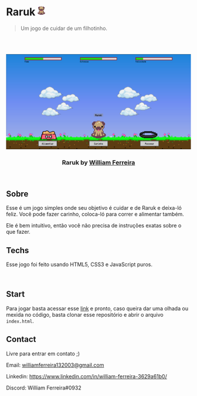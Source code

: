 # Raruk <img src="./assets/sitting.png" width="20">
> Um jogo de cuidar de um filhotinho.

<br/>

<br />
<p align="center">
    <img src="./assets/preview.png" alt="Logo" width="1000">

  <h3 align="center">Raruk by <a href="https://www.linkedin.com/in/william-ferreira-3629a61b0/">William Ferreira</a></h3>
 <br />
</p>

## Sobre 

Esse é um jogo simples onde seu objetivo é cuidar e de Raruk e deixa-ló feliz. Você pode fazer carinho, coloca-ló para correr e alimentar também.

Ele é bem intuitivo, então você não precisa de instruções exatas sobre o que fazer.

## Techs 

Esse jogo foi feito usando HTML5, CSS3 e JavaScript puros.

<br/>

## Start

Para jogar basta acessar esse [link](https://raruk.vercel.app/) e pronto, caso queira dar uma olhada ou mexida no código, basta clonar esse repositório e abrir o arquivo `index.html`.

## Contact

Livre para entrar em contato ;)

Email: williamferreira132003@gmail.com

Linkedin: https://www.linkedin.com/in/william-ferreira-3629a61b0/

Discord: William Ferreira#0932